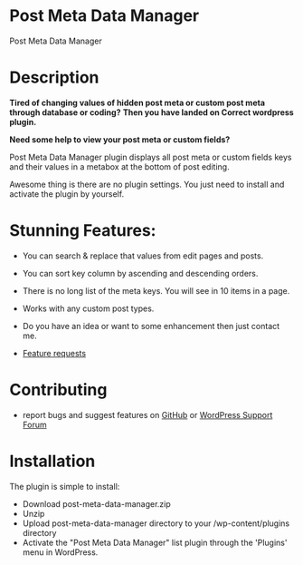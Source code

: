 # Post Meta Data Manager
Post Meta Data Manager

# Description
**Tired of changing values of hidden post meta or custom post meta through database or coding?**
**Then you have landed on Correct wordpress plugin.**

**Need some help to view your post meta or custom fields?**

Post Meta Data Manager plugin displays all post meta or custom fields keys and their values in a metabox at the bottom of post editing.

Awesome thing is there are no plugin settings.
You just need to install and activate the plugin by yourself.

# Stunning Features:

* You can search & replace that values from edit pages and posts.
* You can sort key column by ascending and descending orders.
* There is no long list of the meta keys. You will see in 10 items in a page.
* Works with any custom post types.

* Do you have an idea or want to some enhancement then just contact me.
* [Feature requests](http://www.wpexpertplugins.com/contact-us/)

# Contributing

* report bugs and suggest features on [GitHub](https://github.com/gandhihitesh9/post-meta-data-manager) or [WordPress Support Forum](https://wordpress.org/support/plugin/post-meta-data-manager)

# Installation

The plugin is simple to install:

 * Download post-meta-data-manager.zip
 * Unzip
 * Upload post-meta-data-manager directory to your /wp-content/plugins directory
 * Activate the "Post Meta Data Manager" list plugin through the 'Plugins' menu in WordPress.